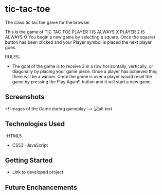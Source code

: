 # tic-tac-toe
The class tic tac toe game for the browser

This is the game of TIC TAC TOE
PLAYER 1 IS ALWAYS X PLAYER 2 IS ALWAYS O
You begin a new game by selecting a square. Once the square/ button has been clicked and your Player symbol is placed the next  player goes.

RULES:
* The goal of the game is to receive 3 in a row horizontally, vertically, or diagonally by placing your game piece.
Once a player has achieved this; there will be a winner. Once the game is over a player would reset the game by pressing the Play Again!! button and it will start a new game.


## Screenshots

<! Images of the Game during gameplay -->
![alt text](https://github.com/YamiNar20/tic-tac-toe/assets/128421560/5cf17fe3-534f-4e9d-88fb-994ab6defd27)


## Technologies Used
-HTML5
- CSS3
-JavaScript

## Getting Started
- Link to developed project

## Future Enchancements
